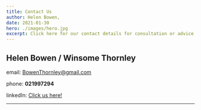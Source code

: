 ```yaml
---
title: Contact Us
author: Helen Bowen,
date: 2021-01-30
hero: ./images/hero.jpg
excerpt: Click here for our contact details for consultation or advice.
---
```


## Helen Bowen / Winsome Thornley

email:
[BowenThornley@gmail.com](BowenThornley@gmail.com)

phone: **021997294**

linkedIn: [Click us here!](BowenThornley@gmail.com)

---
